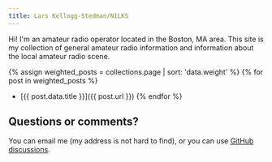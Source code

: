 ```yaml
---
title: Lars Kellogg-Stedman/N1LKS
---
```


Hi! I'm an amateur radio operator located in the Boston, MA area. This site is my collection of general amateur radio information and information about the local amateur radio scene.

{% assign weighted_posts = collections.page | sort: 'data.weight' %}
{% for post in weighted_posts %}
- [{{ post.data.title }}]({{ post.url }})
{% endfor %}

## Questions or comments?

You can email me (my address is not hard to find), or you can use [GitHub discussions](https://github.com/larsks/n1lks.oddbit.com/discussions).

